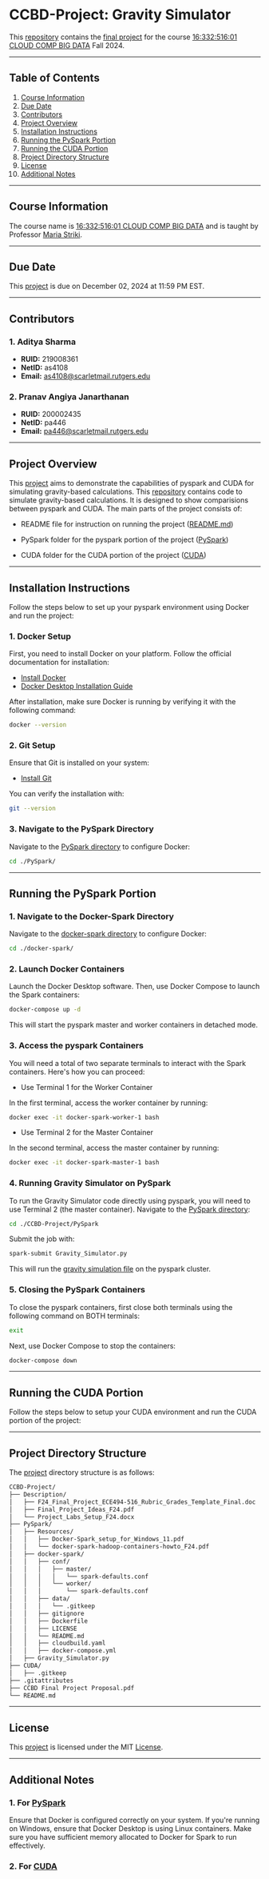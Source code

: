 # CCBD-Project: Gravity Simulator

This [repository](https://github.com/adityas0911/CCBD-Project) contains the [final project](https://rutgers.instructure.com/courses/295164/assignments/3370507) for the course [16:332:516:01 CLOUD COMP BIG DATA](https://rutgers.instructure.com/courses/295164) Fall 2024.

---

## Table of Contents

1. [Course Information](#course-information)
2. [Due Date](#due-date)
3. [Contributors](#contributors)
4. [Project Overview](#project-overview)
5. [Installation Instructions](#installation-instructions)
6. [Running the PySpark Portion](#running-the-pyspark-portion)
7. [Running the CUDA Portion](#running-the-cuda-portion)
8. [Project Directory Structure](#project-directory-structure)
9. [License](#license)
10. [Additional Notes](#additional-notes)

---

## Course Information

The course name is [16:332:516:01 CLOUD COMP BIG DATA](https://rutgers.instructure.com/courses/295164) and is taught by Professor [Maria Striki](mailto:maria.striki@rutgers.edu).

---

## Due Date

This [project](https://rutgers.instructure.com/courses/295164/assignments/3370507) is due on December 02, 2024 at 11:59 PM EST.

---

## Contributors

### 1. **Aditya Sharma**

- **RUID:** 219008361
- **NetID:** as4108
- **Email:** [as4108@scarletmail.rutgers.edu](mailto:as4108@scarletmail.rutgers.edu)

### 2. **Pranav Angiya Janarthanan**

- **RUID:** 200002435
- **NetID:** pa446
- **Email:** [pa446@scarletmail.rutgers.edu](mailto:pa446@scarletmail.rutgers.edu)

---

## Project Overview

This [project](https://rutgers.instructure.com/courses/295164/assignments/3370507) aims to demonstrate the capabilities of pyspark and CUDA for simulating gravity-based calculations. This [repository](https://github.com/adityas0911/CCBD-Project) contains code to simulate gravity-based calculations. It is designed to show comparisions between pyspark and CUDA. The main parts of the project consists of:

- README file for instruction on running the project ([README.md](README.md))

- PySpark folder for the pyspark portion of the project ([PySpark](PySpark))

- CUDA folder for the CUDA portion of the project ([CUDA](CUDA))

---

## Installation Instructions

Follow the steps below to set up your pyspark environment using Docker and run the project:

### 1. Docker Setup

First, you need to install Docker on your platform. Follow the official documentation for installation:

- [Install Docker](https://docs.docker.com/get-docker/)
- [Docker Desktop Installation Guide](https://www.docker.com/get-started/)

After installation, make sure Docker is running by verifying it with the following command:

```bash
docker --version
```

### 2. Git Setup

Ensure that Git is installed on your system:

- [Install Git](https://git-scm.com/downloads)

You can verify the installation with:

```bash
git --version
```

### 3. Navigate to the PySpark Directory

Navigate to the [PySpark directory](https://github.com/adityas0911/CCBD-Project/tree/main/PySpark) to configure Docker:

```bash
cd ./PySpark/
```

---

## Running the PySpark Portion

### 1. Navigate to the Docker-Spark Directory

Navigate to the [docker-spark directory](https://github.com/adityas0911/CCBD-Project/tree/main/PySpark/docker-spark) to configure Docker:

```bash
cd ./docker-spark/
```

### 2. Launch Docker Containers

Launch the Docker Desktop software. Then, use Docker Compose to launch the Spark containers:

```bash
docker-compose up -d
```

This will start the pyspark master and worker containers in detached mode.

### 3. Access the pyspark Containers

You will need a total of two separate terminals to interact with the Spark containers. Here's how you can proceed:

- Use Terminal 1 for the Worker Container

In the first terminal, access the worker container by running:

```bash
docker exec -it docker-spark-worker-1 bash
```

- Use Terminal 2 for the Master Container

In the second terminal, access the master container by running:

```bash
docker exec -it docker-spark-master-1 bash
```

### 4. Running Gravity Simulator on PySpark

To run the Gravity Simulator code directly using pyspark, you will need to use Terminal 2 (the master container). Navigate to the [PySpark directory](https://github.com/adityas0911/CCBD-Project/tree/main/PySpark):

```bash
cd ./CCBD-Project/PySpark
```

Submit the job with:

```bash
spark-submit Gravity_Simulator.py
```

This will run the [gravity simulation file](https://github.com/adityas0911/CCBD-Project/blob/main/PySpark/Gravity_Simulator.py) on the pyspark cluster.

### 5. Closing the PySpark Containers

To close the pyspark containers, first close both terminals using the following command on BOTH terminals:

```bash
exit
```

Next, use Docker Compose to stop the containers:

```bash
docker-compose down
```

---

## Running the CUDA Portion

Follow the steps below to setup your CUDA environment and run the CUDA portion of the project:

---

## Project Directory Structure

The [project](https://github.com/adityas0911/CCBD-Project) directory structure is as follows:

```bash
CCBD-Project/
├── Description/
│   ├── F24_Final_Project_ECE494-516_Rubric_Grades_Template_Final.doc
│   ├── Final_Project_Ideas_F24.pdf
│   └── Project_Labs_Setup_F24.docx
├── PySpark/
│   ├── Resources/
│   │   ├── Docker-Spark_setup_for_Windows_11.pdf
│   │   └── docker-spark-hadoop-containers-howto_F24.pdf
│   ├── docker-spark/
│   │   ├── conf/
│   │   │   ├── master/
│   │   │   │   └── spark-defaults.conf
│   │   │   └── worker/
│   │   │       └── spark-defaults.conf
│   │   ├── data/
│   │   │   └── .gitkeep
│   │   ├── gitignore
│   │   ├── Dockerfile
│   │   ├── LICENSE
│   │   └── README.md
│   │   ├── cloudbuild.yaml
│   │   ├── docker-compose.yml
│   ├── Gravity_Simulator.py
├── CUDA/
│   ├── .gitkeep
├── .gitattributes
├── CCBD Final Project Proposal.pdf
└── README.md
```

---

## License

This [project](https://github.com/adityas0911/CCBD-Project) is licensed under the MIT [License](https://github.com/adityas0911/CCBD-Project/tree/main/PySpark/docker-spark/LICENSE).

---

## Additional Notes

### 1. For [PySpark](PySpark)

Ensure that Docker is configured correctly on your system. If you're running on Windows, ensure that Docker Desktop is using Linux containers. Make sure you have sufficient memory allocated to Docker for Spark to run effectively.

### 2. For [CUDA](CUDA)
